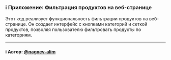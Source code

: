### ℹ️ Приложение: Фильтрация продуктов на веб-странице

Этот код реализует функциональность фильтрации продуктов на веб-странице.
Он создает интерфейс с кнопками категорий и сеткой продуктов, позволяя
пользователю фильтровать продукты по категориям.

-----
#### ℹ️ Автор: [@nagoev-alim](https://github.com/nagoev-alim)

